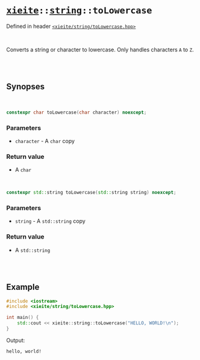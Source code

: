 # [`xieite`](../../README.md)`::`[`string`](../../docs/string.md)`::toLowercase`
Defined in header [`<xieite/string/toLowercase.hpp>`](../../include/xieite/string/toLowercase.hpp)

<br/>

Converts a string or character to lowercase. Only handles characters `A` to `Z`.

<br/><br/>

## Synopses

<br/>

```cpp
constexpr char toLowercase(char character) noexcept;
```
### Parameters
- `character` - A `char` copy
### Return value
- A `char`

<br/>

```cpp
constexpr std::string toLowercase(std::string string) noexcept;
```
### Parameters
- `string` - A `std::string` copy
### Return value
- A `std::string`

<br/><br/>

## Example
```cpp
#include <iostream>
#include <xieite/string/toLowercase.hpp>

int main() {
	std::cout << xieite::string::toLowercase("HELLO, WORLD!\n");
}
```
Output:
```
hello, world!
```
